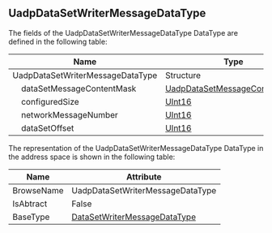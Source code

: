 <!-- datatype -->
## UadpDataSetWriterMessageDataType
<!-- end of description -->
The fields of the UadpDataSetWriterMessageDataType DataType are defined in the following table:  

|Name|Type|Description|
|---|---|---|
|UadpDataSetWriterMessageDataType|Structure||
|&nbsp;&nbsp;&nbsp;&nbsp;dataSetMessageContentMask|[UadpDataSetMessageContentMask](../../../Part14/DataTypes/UadpDataSetMessageContentMask/readme.md)||
|&nbsp;&nbsp;&nbsp;&nbsp;configuredSize|[UInt16](../../../Part3/DataTypes/UInt16/readme.md)||
|&nbsp;&nbsp;&nbsp;&nbsp;networkMessageNumber|[UInt16](../../../Part3/DataTypes/UInt16/readme.md)||
|&nbsp;&nbsp;&nbsp;&nbsp;dataSetOffset|[UInt16](../../../Part3/DataTypes/UInt16/readme.md)||

The representation of the UadpDataSetWriterMessageDataType DataType in the address space is shown in the following table:  

|Name|Attribute|
|---|---|
|BrowseName|UadpDataSetWriterMessageDataType|
|IsAbtract|False|
|BaseType|[DataSetWriterMessageDataType](../../../Part14/DataTypes/DataSetWriterMessageDataType/readme.md)|

